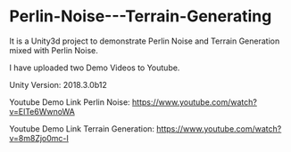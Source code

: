 # Perlin-Noise---Terrain-Generating
 
It is a Unity3d project to demonstrate Perlin Noise and Terrain Generation mixed with Perlin Noise.

I have uploaded two Demo Videos to Youtube.

Unity Version: 2018.3.0b12

Youtube Demo Link Perlin Noise: https://www.youtube.com/watch?v=ElTe6WwnoWA

Youtube Demo Link Terrain Generation: https://www.youtube.com/watch?v=8m8Zjo0mc-I
